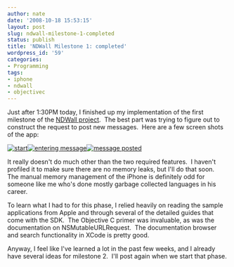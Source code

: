 ```yaml
---
author: nate
date: '2008-10-18 15:53:15'
layout: post
slug: ndwall-milestone-1-completed
status: publish
title: 'NDWall Milestone 1: completed'
wordpress_id: '59'
categories:
- Programming
tags:
- iphone
- ndwall
- objectivec
---
```


Just after 1:30PM today, I finished up my implementation of the first milestone of the <a href="/2008/10/06/ndwall-an-attempt-to-learn-iphone-development/">NDWall project</a>.  The best part was trying to figure out to construct the request to post new messages.  Here are a few screen shots of the app:

<a href="http://www.flickr.com/photos/19501186@N00/2952978866/"><img src="http://farm4.static.flickr.com/3072/2952978866_115888f6bf_t.jpg" border="0" alt="start" /></a><a href="http://www.flickr.com/photos/19501186@N00/2952128067/"><img src="http://farm4.static.flickr.com/3194/2952128067_ab6469c501_t.jpg" border="0" alt="entering message" /></a><a href="http://www.flickr.com/photos/19501186@N00/2952978970/"><img src="http://farm4.static.flickr.com/3210/2952978970_c776d0b16c_t.jpg" border="0" alt="message posted" /></a>

It really doesn't do much other than the two required features.  I haven't profiled it to make sure there are no memory leaks, but I'll do that soon.  The manual memory management of the iPhone is definitely odd for someone like me who's done mostly garbage collected languages in his career.

To learn what I had to for this phase, I relied heavily on reading the sample applications from Apple and through several of the detailed guides that come with the SDK.  The Objective C primer was invaluable, as was the documentation on NSMutableURLRequest.  The documentation browser and search functionality in XCode is pretty good.

Anyway, I feel like I've learned a lot in the past few weeks, and I already have several ideas for milestone 2.  I'll post again when we start that phase.